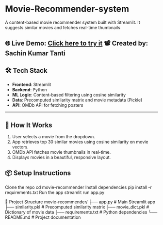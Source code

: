 # Movie-Recommender-system
 A content-based movie recommender system built with Streamlit. It suggests similar movies  and fetches real-time thumbnails

🌐 **Live Demo**: [Click here to try it](https://movie-recommender-sachin.streamlit.app/) 
📽️ **Created by**: Sachin Kumar Tanti
---

## 🛠️ Tech Stack

- **Frontend**: Streamlit
- **Backend**: Python
- **ML Logic**: Content-based filtering using cosine similarity
- **Data**: Precomputed similarity matrix and movie metadata (Pickle)
- **API**: OMDb API for fetching posters
---

## 🧠 How It Works

1. User selects a movie from the dropdown.
2. App retrieves top 30 similar movies using cosine similarity on movie vectors.
3. OMDb API fetches movie thumbnails in real-time.
4. Displays movies in a beautiful, responsive layout.

## 📦 Setup Instructions
 Clone the repo
cd movie-recommender
Install dependencies
pip install -r requirements.txt
Run the app
streamlit run app.py

📁 Project Structure
movie-recommender/
├── app.py                # Main Streamlit app
├── similarity.pkl        # Precomputed similarity matrix
├── movie_dict.pkl        # Dictionary of movie data
├── requirements.txt      # Python dependencies
└── README.md             # Project documentation
